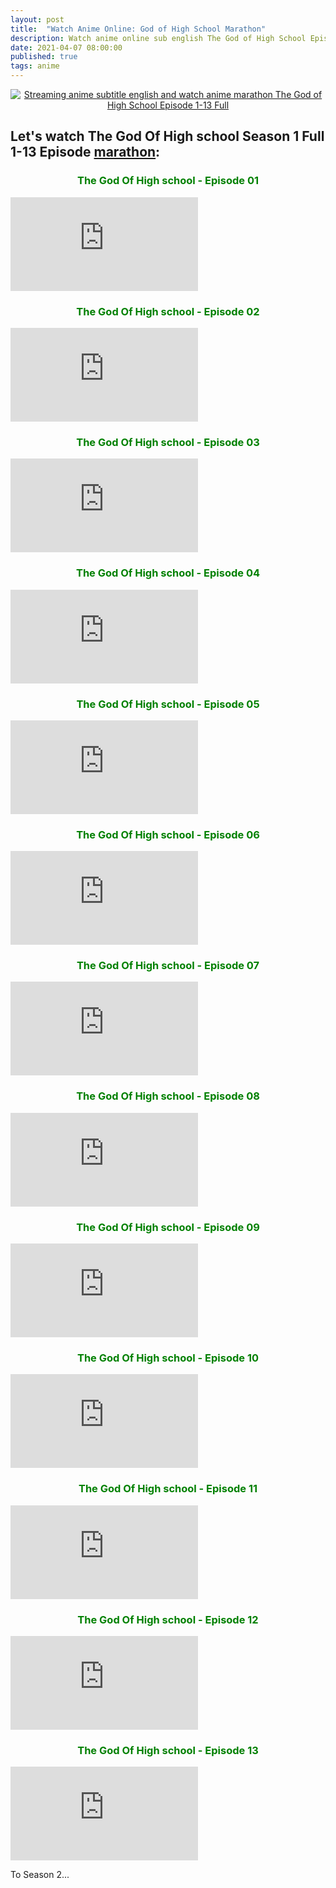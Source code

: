 ```yaml
---
layout: post
title:  "Watch Anime Online: God of High School Marathon"
description: Watch anime online sub english The God of High School Episode 1-13 marathon Full!
date: 2021-04-07 08:00:00
published: true
tags: anime
---
```



<p align="center">
    <a href="/" target="_blank">
        <img src="https://animenewsandfacts.com/wp-content/uploads/2020/04/god-of-high-school-header-1.jpg" alt="Streaming anime subtitle english and watch anime marathon The God of High School Episode 1-13 Full" title="Streaming anime subtitle english and watch anime marathon The God of High School Episode 1-13 Full"  />
    </a>
</p>


## Let's watch The God Of High school Season 1 Full 1-13 Episode [marathon](/):

<h3 align="center" style="color: green;">
    The God Of High school - Episode 01
</h3>

<iframe class="video" src="https://www.youtube.com/embed/sfqqY-2jIJQ" title="The God Of High school - Episode 01" frameborder="0" allow="accelerometer; autoplay; clipboard-write; encrypted-media; gyroscope; picture-in-picture" allowfullscreen></iframe>

<h3 align="center" style="color: green;">
    The God Of High school - Episode 02
</h3>

<iframe class="video" src="https://www.youtube.com/embed/MHQ4gXkfaDA" title="The God Of High school - Episode 02" frameborder="0" allow="accelerometer; autoplay; clipboard-write; encrypted-media; gyroscope; picture-in-picture" allowfullscreen></iframe>

<h3 align="center" style="color: green;">
    The God Of High school - Episode 03
</h3>

<iframe class="video" src="https://www.youtube.com/embed/6-9jLfEzcMc" title="The God Of High school - Episode 03" frameborder="0" allow="accelerometer; autoplay; clipboard-write; encrypted-media; gyroscope; picture-in-picture" allowfullscreen></iframe>

<h3 align="center" style="color: green;">
    The God Of High school - Episode 04
</h3>

<iframe class="video" src="https://www.youtube.com/embed/uVqulFY4GZQ" title="The God Of High school - Episode 04" frameborder="0" allow="accelerometer; autoplay; clipboard-write; encrypted-media; gyroscope; picture-in-picture" allowfullscreen></iframe>

<h3 align="center" style="color: green;">
    The God Of High school - Episode 05
</h3>

<iframe class="video" src="https://www.youtube.com/embed/gargILBCdZg" title="The God Of High school - Episode 05" frameborder="0" allow="accelerometer; autoplay; clipboard-write; encrypted-media; gyroscope; picture-in-picture" allowfullscreen></iframe>

<h3 align="center" style="color: green;">
    The God Of High school - Episode 06
</h3>

<iframe class="video" src="https://www.youtube.com/embed/CoUOH5u_eHo" title="The God Of High school - Episode 06" frameborder="0" allow="accelerometer; autoplay; clipboard-write; encrypted-media; gyroscope; picture-in-picture" allowfullscreen></iframe>

<h3 align="center" style="color: green;">
    The God Of High school - Episode 07
</h3>

<iframe class="video" src="https://www.youtube.com/embed/umTNGjV6BgQ" title="The God Of High school - Episode 07" frameborder="0" allow="accelerometer; autoplay; clipboard-write; encrypted-media; gyroscope; picture-in-picture" allowfullscreen></iframe>

<h3 align="center" style="color: green;">
    The God Of High school - Episode 08
</h3>

<iframe class="video" src="https://www.youtube.com/embed/Dzt2LH-k25w" title="The God Of High school - Episode 08" frameborder="0" allow="accelerometer; autoplay; clipboard-write; encrypted-media; gyroscope; picture-in-picture" allowfullscreen></iframe>

<h3 align="center" style="color: green;">
    The God Of High school - Episode 09
</h3>

<iframe class="video" src="https://www.youtube.com/embed/HelIhdn9ZaY" title="The God Of High school - Episode 09" frameborder="0" allow="accelerometer; autoplay; clipboard-write; encrypted-media; gyroscope; picture-in-picture" allowfullscreen></iframe>

<h3 align="center" style="color: green;">
    The God Of High school - Episode 10
</h3>

<iframe class="video" src="https://www.youtube.com/embed/9cjZ8fG6OkY" title="The God Of High school - Episode 10" frameborder="0" allow="accelerometer; autoplay; clipboard-write; encrypted-media; gyroscope; picture-in-picture" allowfullscreen></iframe>

<h3 align="center" style="color: green;">
    The God Of High school - Episode 11
</h3>

<iframe class="video" src="https://www.youtube.com/embed/bafzu3iU_sw" title="The God Of High school - Episode 11" frameborder="0" allow="accelerometer; autoplay; clipboard-write; encrypted-media; gyroscope; picture-in-picture" allowfullscreen></iframe>

<h3 align="center" style="color: green;">
    The God Of High school - Episode 12
</h3>

<iframe class="video" src="https://www.youtube.com/embed/qWyDxuSeAHs" title="The God Of High school - Episode 12" frameborder="0" allow="accelerometer; autoplay; clipboard-write; encrypted-media; gyroscope; picture-in-picture" allowfullscreen></iframe>

<h3 align="center" style="color: green;">
    The God Of High school - Episode 13
</h3>

<iframe class="video" src="https://www.youtube.com/embed/vJ2-kwRZnFI" title="The God Of High school - Episode 13" frameborder="0" allow="accelerometer; autoplay; clipboard-write; encrypted-media; gyroscope; picture-in-picture" allowfullscreen></iframe>

To Season 2...